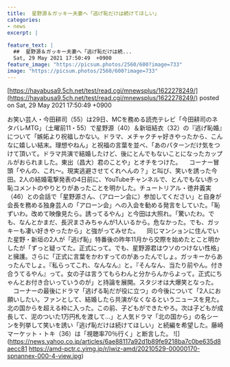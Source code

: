 ```yaml
---
title:  星野源＆ガッキー夫妻へ「逃げ恥だけは続けてほしい」  
categories:
- news
excerpt: |
  
feature_text: |
  ##  星野源＆ガッキー夫妻へ「逃げ恥だけは続...
  Sat, 29 May 2021 17:50:49  +0900
feature_image: "https://picsum.photos/2560/600?image=733"
image: "https://picsum.photos/2560/600?image=733"
---
```


[https://hayabusa9.5ch.net/test/read.cgi/mnewsplus/1622278249/](https://hayabusa9.5ch.net/test/read.cgi/mnewsplus/1622278249/)
posted on Sat, 29 May 2021 17:50:49  +0900

<!--more-->

お笑い芸人・今田耕司（55）は29日、MCを務める読売テレビ「今田耕司のネタバレMTG」（土曜前11・55）で星野源（40）＆新垣結衣（32）の『逃げ恥婚』について「嫉妬より祝福しかない。ドラマ、メチャクチャ好きやったから、こんなに嬉しい結末。理想やねん」と祝福の言葉を並べ、「あのパターンだけ気をつけて頂いて。ドラマ共演で結婚したけど、後にとんでもないことになったカップルがおられました。東出（昌大）君のことや」とオチをつけた。 　コーナー冒頭「やんの、これ〜。現実逃避させてくれへんの？」と叫び、笑いを誘った今田。2人の結婚電撃発表の4日前に、YouTubeチャンネルで、とんでもない赤っ恥コメントのやりとりがあったことを明かした。チュートリアル・徳井義実（46）との会話で「星野源さん、（アローン会に）参加してください」と自身が会長を務める独身芸人の「アローン会」への入会を勧める発言をしていた。「恥ずいわ。改めて映像見たら。誘ってるやん」と今田は大照れ。「驚いたわ。でも、なんとかまだ、長沢まさみちゃんが1人いるから。危なかった。でも、ガッキーも凄い好きやったから」と強がってみせた。 　同じマンションに住んでいた星野・新垣の2人が「逃げ恥」特番後の昨年11月から交際を始めたとこと明かしたが「ずっと疑ってた。正式にって。でも、星野源君はウソのつけない性格」と擁護。さらに「正式に言葉をかわすってのがあったんでしょ。ガッキーからあったんでしょ。『私らってこれ、なんなん』と。『そんなん、当たり前やん。付き合うてるやん』って。女の子は言うてもらわんと分からんからよって。正式にちゃんとお付き合いっていうのが」と持論を展開。スタジオは大爆笑となった。 　コーナーの最後にドラマ「逃げる恥だが役に立つ」の今後について「2人にお願いしたい。ファンとして、結婚したら共演がなくなるというニュースを見た。北の国からを超える枠に入った。この前、子どもができたやろ。次は子どもが成長して、泥のついた1万円札を渡して…」と人気ドラマ「北の国から」の名シーンを列挙して笑いを誘い「逃げ恥だけは続けてほしい」と続編を希望した。藤崎マーケット・トキ（36）は「視聴率70％行く」と断言した。 ![](https://news.yahoo.co.jp/articles/6ae88117a92d1b89fe9218ba7c0be635d8aecc81 https://amd-pctr.c.yimg.jp/r/iwiz-amd/20210529-00000170-spnannex-000-4-view.jpg)
